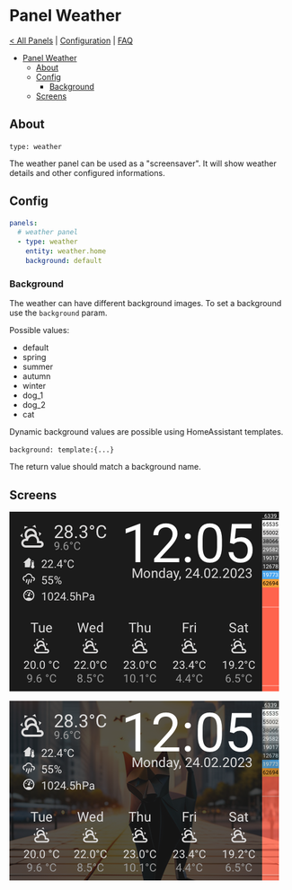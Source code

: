 # Panel Weather

[< All Panels](README.md) | [Configuration](../Config.md) | [FAQ](../FAQ.md)

- [Panel Weather](#panel-weather)
  - [About](#about)
  - [Config](#config)
    - [Background](#background)
  - [Screens](#screens)

## About

`type: weather`

The weather panel can be used as a "screensaver". It will show weather details and other configured informations.

## Config

```yaml
panels:
  # weather panel
  - type: weather
    entity: weather.home
    background: default
```

### Background

The weather can have different background images. To set a background use the `background` param.

Possible values:

- default
- spring
- summer
- autumn
- winter
- dog_1
- dog_2
- cat

Dynamic background values are possible using HomeAssistant templates.

`background: template:{...}`

The return value should match a background name.

## Screens

![Panel Weather](../assets/panel_weather.png)

![Panel Weather Background](../assets/panel_weather_background.png)

